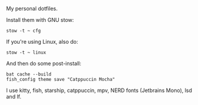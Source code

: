 My personal dotfiles.

Install them with GNU stow:

    stow -t ~ cfg

If you're using Linux, also do:

    stow -t ~ linux

And then do some post-install:

    bat cache --build
    fish_config theme save "Catppuccin Mocha"

I use kitty, fish, starship, catppuccin, mpv, NERD fonts (Jetbrains Mono), lsd and lf.
